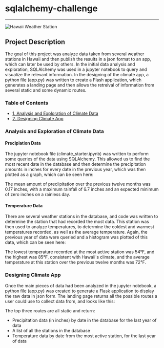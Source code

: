 # sqlalchemy-challenge
-----
![Hawaii Weather Station](https://user-images.githubusercontent.com/123334523/232326553-0baa4541-943e-4791-be5d-2299e0110ba7.png)

## Project Description
The goal of this project was analyze data taken from several weather stations in Hawaii and then publish the results in a json format to an app, which can later be used by others.
In the initial data analysis and exploration, SQLAlchemy was used in a jupyter notebook to query and visualize the relevant information.
In the designing of the climate app, a python file (app.py) was written to create a Flash application, which generates a landing page and then allows the retreival of information from several static and some dynamic routes.

### Table of Contents
- [1. Analysis and Exploration of Climate Data](https://github.com/jonnybrammah/sqlalchemy-challenge/blob/main/README.md#analysis-and-exploration-of-climate-data)
- [2. Designing Climate App](https://github.com/jonnybrammah/sqlalchemy-challenge/blob/main/README.md#designing-climate-app)

### Analysis and Exploration of Climate Data
#### Precipiation Data
The jupyter notebook file (climate_starter.ipynb) was written to perform some queries of the data using SQLAlchemy. This allowed us to find the most recent date in the database and then determine the precipitation amounts in inches for every date in the previous year, which was then plotted as a graph, which can be seen here:


The mean amount of preciipitation over the previous twelve months was 0.17 inches, with a maximum rainfall of 6.7 inches and an expected minimum of zero inches on a rainless day.

#### Temperature Data
There are several weather stations in the database, and code was written to determine the station that had recorded the most data. This station was then used to analyze temperatures, to determine the coldest and warmest temperatures recorded, as well as the average temperature. Again, the previous year of data were queried and a histogram was plotted of this data, which can be seen here:

The lowest temperature recorded at the most active station was 54°F, and the highest was 85°F, consistent with Hawaii's climate, and the average temperature at this station over the previous twelve months was 72°F.

### Designing Climate App
Once the main pieces of data had been analyzed in the jupyter notebook, a python file (app.py) was created to generate a Flask application to display the raw data in json form.
The landing page returns all the possible routes a user could use to collect data from, and looks like this:


The top three routes are all static and return:
- Precipitation data (in inches) by date in the database for the last year of data
- A list of all the stations in the database
- Temperature data by date from the most active station, for the last year of data
